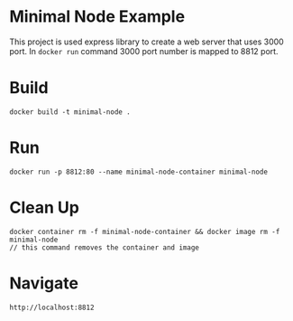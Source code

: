 # Minimal Node Example

This project is used express library to create a web server that uses 3000 port. In `docker run` command 3000 port number is mapped to 8812 port. 

# Build
    docker build -t minimal-node .

# Run
    docker run -p 8812:80 --name minimal-node-container minimal-node

# Clean Up
    docker container rm -f minimal-node-container && docker image rm -f minimal-node
    // this command removes the container and image

# Navigate
    http://localhost:8812
